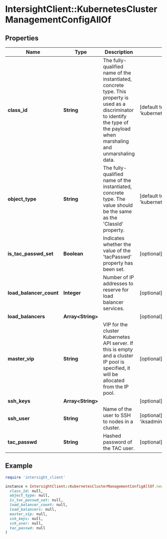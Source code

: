 # IntersightClient::KubernetesClusterManagementConfigAllOf

## Properties

| Name | Type | Description | Notes |
| ---- | ---- | ----------- | ----- |
| **class_id** | **String** | The fully-qualified name of the instantiated, concrete type. This property is used as a discriminator to identify the type of the payload when marshaling and unmarshaling data. | [default to &#39;kubernetes.ClusterManagementConfig&#39;] |
| **object_type** | **String** | The fully-qualified name of the instantiated, concrete type. The value should be the same as the &#39;ClassId&#39; property. | [default to &#39;kubernetes.ClusterManagementConfig&#39;] |
| **is_tac_passwd_set** | **Boolean** | Indicates whether the value of the &#39;tacPasswd&#39; property has been set. | [optional][readonly][default to false] |
| **load_balancer_count** | **Integer** | Number of IP addresses to reserve for load balancer services. | [optional] |
| **load_balancers** | **Array&lt;String&gt;** |  | [optional] |
| **master_vip** | **String** | VIP for the cluster Kubernetes API server. If this is empty and a cluster IP pool is specified, it will be allocated from the IP pool. | [optional] |
| **ssh_keys** | **Array&lt;String&gt;** |  | [optional] |
| **ssh_user** | **String** | Name of the user to SSH to nodes in a cluster. | [optional][readonly][default to &#39;iksadmin&#39;] |
| **tac_passwd** | **String** | Hashed password of the TAC user. | [optional] |

## Example

```ruby
require 'intersight_client'

instance = IntersightClient::KubernetesClusterManagementConfigAllOf.new(
  class_id: null,
  object_type: null,
  is_tac_passwd_set: null,
  load_balancer_count: null,
  load_balancers: null,
  master_vip: null,
  ssh_keys: null,
  ssh_user: null,
  tac_passwd: null
)
```

